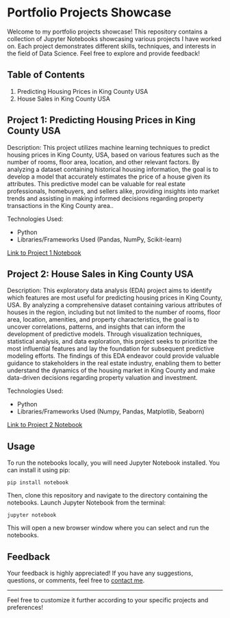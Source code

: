 # Portfolio Projects Showcase

Welcome to my portfolio projects showcase! This repository contains a collection of Jupyter Notebooks showcasing various projects I have worked on. Each project demonstrates different skills, techniques, and interests in the field of Data Science. Feel free to explore and provide feedback!

## Table of Contents

1. Predicting Housing Prices in King County USA
2. House Sales in King County USA

## Project 1: Predicting Housing Prices in King County USA

Description: This project utilizes machine learning techniques to predict housing prices in King County, USA, based on various features such as the number of rooms, floor area, location, and other relevant factors. By analyzing a dataset containing historical housing information, the goal is to develop a model that accurately estimates the price of a house given its attributes. This predictive model can be valuable for real estate professionals, homebuyers, and sellers alike, providing insights into market trends and assisting in making informed decisions regarding property transactions in the King County area..

Technologies Used:
- Python
- Libraries/Frameworks Used (Pandas, NumPy, Scikit-learn)

[Link to Project 1 Notebook](link/to/project1.ipynb)

## Project 2: House Sales in King County USA

Description: This exploratory data analysis (EDA) project aims to identify which features are most useful for predicting housing prices in King County, USA. By analyzing a comprehensive dataset containing various attributes of houses in the region, including but not limited to the number of rooms, floor area, location, amenities, and property characteristics, the goal is to uncover correlations, patterns, and insights that can inform the development of predictive models. Through visualization techniques, statistical analysis, and data exploration, this project seeks to prioritize the most influential features and lay the foundation for subsequent predictive modeling efforts. The findings of this EDA endeavor could provide valuable guidance to stakeholders in the real estate industry, enabling them to better understand the dynamics of the housing market in King County and make data-driven decisions regarding property valuation and investment.

Technologies Used:
- Python
- Libraries/Frameworks Used (Numpy, Pandas, Matplotlib, Seaborn)

[Link to Project 2 Notebook](link/to/project2.ipynb)

## Usage

To run the notebooks locally, you will need Jupyter Notebook installed. You can install it using pip:

```
pip install notebook
```

Then, clone this repository and navigate to the directory containing the notebooks. Launch Jupyter Notebook from the terminal:

```
jupyter notebook
```

This will open a new browser window where you can select and run the notebooks.

## Feedback

Your feedback is highly appreciated! If you have any suggestions, questions, or comments, feel free to [contact me](mailto:your.email@example.com).

---

Feel free to customize it further according to your specific projects and preferences!
